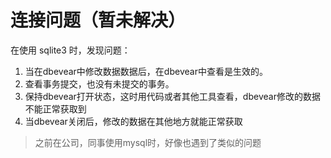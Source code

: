 # 连接问题（暂未解决）
在使用 sqlite3 时，发现问题：

1. 当在dbevear中修改数据数据后，在dbevear中查看是生效的。
2. 查看事务提交，也没有未提交的事务。
3. 保持dbevear打开状态，这时用代码或者其他工具查看，dbevear修改的数据不能正常获取到
4. 当dbevear关闭后，修改的数据在其他地方就能正常获取

> 之前在公司，同事使用mysql时，好像也遇到了类似的问题
